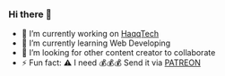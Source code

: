 ### Hi there 👋

- 🔭 I’m currently working on [HaqqTech][website]
- 🌱 I’m currently learning Web Developing
- 🤔 I’m looking for other content creator to collaborate
- ⚡ Fun fact: :warning: I need :moneybag::moneybag::moneybag: Send it via [PATREON][patreon]

[website]: https://haqqtech.com
[facebookpage]: https://www.facebook.com/pg/page.abuzafarhaque
[facebook]: https://www.facebook.com/pg/page.abuzafarhaque
[twitter]: https://twitter.com/abuzafarhaqq
[linkedin]: linkedin.com/in/abuzafarhaque
[patreon]: https://www.patreon.com/abuzafarhaque
